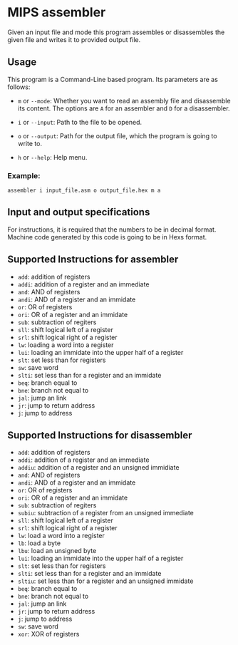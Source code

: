 # MIPS assembler
Given an input file and mode this program assembles or disassembles the given file and writes it to provided output file.

## Usage
This program is a Command-Line based program. Its parameters are as follows:
- `m` or `--mode`: Whether you want to read an assembly file and disassemble its content. The options are `A` for an assembler and `D` for a disassembler.

- `i` or `--input`: Path to the file to be opened.

- `o` or `--output`: Path for the output file, which the program is going to write to.

- `h` or `--help`: Help menu.

### Example:
```assembler i input_file.asm o output_file.hex m a```


## Input and output specifications
For instructions, it is required that the numbers to be in decimal format. Machine code generated by this code is going to be in Hexs format.

## Supported Instructions for assembler

- `add`: addition of registers
- `addi`: addition of a register and an immediate
- `and`: AND of registers
- `andi`: AND of a register and an immidate
- `or`: OR of registers
- `ori`: OR of a register and an immidate
- `sub`: subtraction of regiters
- `sll`: shift logical left of a register
- `srl`: shift logical right of a register
- `lw`: loading a word into a register
- `lui`: loading an immidate into the upper half of a register
- `slt`: set less than for registers
- `sw`: save word
- `slti`: set less than for a register and an immidate
- `beq`: branch equal to
- `bne`: branch not equal to
- `jal`: jump an link
- `jr`: jump to return address
- `j`: jump to address


## Supported Instructions for disassembler

- `add`: addition of registers
- `addi`: addition of a register and an immediate
- `addiu`: addition of a register and an unsigned immidiate
- `and`: AND of registers
- `andi`: AND of a register and an immidate
- `or`: OR of registers
- `ori`: OR of a register and an immidate
- `sub`: subtraction of regiters
- `subiu`: subtraction of a register from an unsigned immediate
- `sll`: shift logical left of a register
- `srl`: shift logical right of a register
- `lw`: load a word into a register
- `lb`: load a byte
- `lbu`: load an unsigned byte
- `lui`: loading an immidate into the upper half of a register
- `slt`: set less than for registers
- `slti`: set less than for a register and an immidate
- `sltiu`: set less than for a register and an unsigned immidate
- `beq`: branch equal to
- `bne`: branch not equal to
- `jal`: jump an link
- `jr`: jump to return address
- `j`: jump to address
- `sw`: save word
- `xor`: XOR of registers

